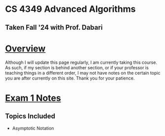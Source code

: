 # CS 4349 Advanced Algorithms

## Taken Fall '24 with Prof. Dabari

# [Overview](./Overview%20CS%204349.md)

Although I will update this page regularly, I am currently taking this course. As such, if my section is behind another section, or if your professor is teaching things in a different order, I may not have notes on the certain topic you are after currently on this site. Thank you for your patience.

# [Exam 1 Notes](./Exam%201%20Notes%20-%20CS%204349.md)

## Topics Included

- Asymptotic Notation

